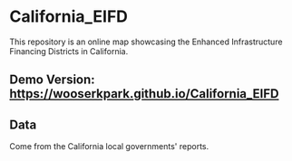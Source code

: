 # California_EIFD
This repository is an online map showcasing the Enhanced Infrastructure Financing Districts in California.

## Demo Version: https://wooserkpark.github.io/California_EIFD

## Data

Come from the California local governments' reports.

